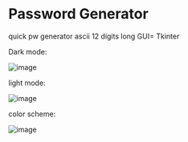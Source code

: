 # Password Generator
quick pw generator  ascii 12 digits long GUI= Tkinter

Dark mode:

![image](https://github.com/user-attachments/assets/62d4b84b-983a-46fb-9700-93a710cbeab9)

light mode:

![image](https://github.com/user-attachments/assets/6bba111b-8a5a-4b58-ac3d-f12e5c7eb94c)

color scheme:

![image](https://github.com/user-attachments/assets/b17d6c13-9f08-42fb-8608-b9bfe9e42398)


